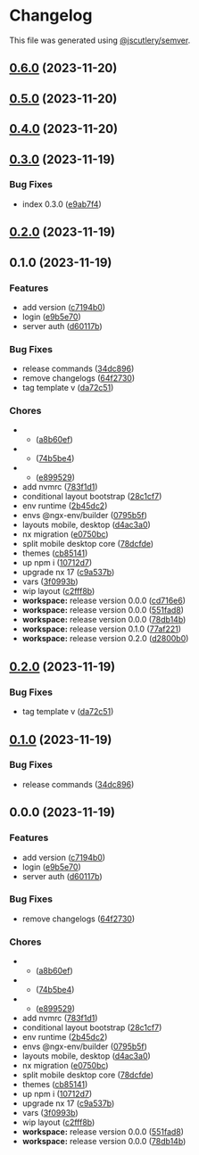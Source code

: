 # Changelog

This file was generated using [@jscutlery/semver](https://github.com/jscutlery/semver).

## [0.6.0](https://github.com/iwnow/bits/compare/v0.5.0...v0.6.0) (2023-11-20)

## [0.5.0](https://github.com/iwnow/bits/compare/v0.4.0...v0.5.0) (2023-11-20)

## [0.4.0](https://github.com/iwnow/bits/compare/v0.3.0...v0.4.0) (2023-11-20)

## [0.3.0](https://github.com/iwnow/bits/compare/v0.2.0...v0.3.0) (2023-11-19)


### Bug Fixes

* index 0.3.0 ([e9ab7f4](https://github.com/iwnow/bits/commit/e9ab7f4f789139e9a617fa3a47bbc5aeda301861))

## [0.2.0](https://github.com/iwnow/bits/compare/v0.1.0...v0.2.0) (2023-11-19)

## 0.1.0 (2023-11-19)


### Features

* add version ([c7194b0](https://github.com/iwnow/bits/commit/c7194b04b03bc66af0421b071d4996ed12cb3a71))
* login ([e9b5e70](https://github.com/iwnow/bits/commit/e9b5e70a464575f77383f918f3b6a1f8f0c23a65))
* server auth ([d60117b](https://github.com/iwnow/bits/commit/d60117b3404289a7f28963ba3d7a7fca00962f48))


### Bug Fixes

* release commands ([34dc896](https://github.com/iwnow/bits/commit/34dc896a8b49be3829df7b1b7a1dd31b2401da1e))
* remove changelogs ([64f2730](https://github.com/iwnow/bits/commit/64f2730f7fcf8caf663d0c0ae846813277e2e77e))
* tag template v ([da72c51](https://github.com/iwnow/bits/commit/da72c518ad04a08985a74d50445a1d701d156d53))


### Chores

* + ([a8b60ef](https://github.com/iwnow/bits/commit/a8b60ef1c65634fcce54980b3765c7e10cd563c2))
* + ([74b5be4](https://github.com/iwnow/bits/commit/74b5be4d4c6e011e3c5b715cc934fcb39939d2eb))
* + ([e899529](https://github.com/iwnow/bits/commit/e899529a03866c9c8e6c0a88010a49926d8b2ccb))
* add nvmrc ([783f1d1](https://github.com/iwnow/bits/commit/783f1d17747cef9689955856553a0f1d8a169a70))
* conditional layout bootstrap ([28c1cf7](https://github.com/iwnow/bits/commit/28c1cf7078b41bc307641dfb60cbceb3c3df2900))
* env runtime ([2b45dc2](https://github.com/iwnow/bits/commit/2b45dc29e96a0cc949bf437ae46a3ac064f7809e))
* envs @ngx-env/builder ([0795b5f](https://github.com/iwnow/bits/commit/0795b5f328e17178c8ff650d5b0f45cdae5f7177))
* layouts mobile, desktop ([d4ac3a0](https://github.com/iwnow/bits/commit/d4ac3a0a169a1c0c709f624df5ccfaef2eae8549))
* nx migration ([e0750bc](https://github.com/iwnow/bits/commit/e0750bcbe8befcdaeb8a40b084961e61f10ce3f4))
* split mobile desktop core ([78dcfde](https://github.com/iwnow/bits/commit/78dcfde23558615a534cae8be5b7a2f9f127cb03))
* themes ([cb85141](https://github.com/iwnow/bits/commit/cb85141cd85256c8201b0d712cb67512194b411c))
* up npm i ([10712d7](https://github.com/iwnow/bits/commit/10712d7134969584078fe63fef511c6c91de8609))
* upgrade nx 17 ([c9a537b](https://github.com/iwnow/bits/commit/c9a537be852c56f27142afe2e201e1333ad3df62))
* vars ([3f0993b](https://github.com/iwnow/bits/commit/3f0993bba7616c15de40ed67f7593117239105a7))
* wip layout ([c2fff8b](https://github.com/iwnow/bits/commit/c2fff8b36a611460dc3c18762bacf2a5c2c1faf1))
* **workspace:** release version 0.0.0 ([cd716e6](https://github.com/iwnow/bits/commit/cd716e657d7b5f42d9c1b79d06e6302c411d61bf))
* **workspace:** release version 0.0.0 ([551fad8](https://github.com/iwnow/bits/commit/551fad8f6a5bc515cad2cf6a1b11e4948ca76031))
* **workspace:** release version 0.0.0 ([78db14b](https://github.com/iwnow/bits/commit/78db14b6a4c00f8d3f07f2722832051f75495a4c))
* **workspace:** release version 0.1.0 ([77af221](https://github.com/iwnow/bits/commit/77af2217ec7bf0b6617446faade6c41e7f3d4e74))
* **workspace:** release version 0.2.0 ([d2800b0](https://github.com/iwnow/bits/commit/d2800b095a1f171d87b48719ab8bd9e9c84e668e))

## [0.2.0](https://github.com/iwnow/bits/compare/workspace-0.1.0...workspace-0.2.0) (2023-11-19)


### Bug Fixes

* tag template v ([da72c51](https://github.com/iwnow/bits/commit/da72c518ad04a08985a74d50445a1d701d156d53))

## [0.1.0](https://github.com/iwnow/bits/compare/workspace-0.0.0...workspace-0.1.0) (2023-11-19)


### Bug Fixes

* release commands ([34dc896](https://github.com/iwnow/bits/commit/34dc896a8b49be3829df7b1b7a1dd31b2401da1e))

## 0.0.0 (2023-11-19)


### Features

* add version ([c7194b0](https://github.com/iwnow/bits/commit/c7194b04b03bc66af0421b071d4996ed12cb3a71))
* login ([e9b5e70](https://github.com/iwnow/bits/commit/e9b5e70a464575f77383f918f3b6a1f8f0c23a65))
* server auth ([d60117b](https://github.com/iwnow/bits/commit/d60117b3404289a7f28963ba3d7a7fca00962f48))


### Bug Fixes

* remove changelogs ([64f2730](https://github.com/iwnow/bits/commit/64f2730f7fcf8caf663d0c0ae846813277e2e77e))


### Chores

* + ([a8b60ef](https://github.com/iwnow/bits/commit/a8b60ef1c65634fcce54980b3765c7e10cd563c2))
* + ([74b5be4](https://github.com/iwnow/bits/commit/74b5be4d4c6e011e3c5b715cc934fcb39939d2eb))
* + ([e899529](https://github.com/iwnow/bits/commit/e899529a03866c9c8e6c0a88010a49926d8b2ccb))
* add nvmrc ([783f1d1](https://github.com/iwnow/bits/commit/783f1d17747cef9689955856553a0f1d8a169a70))
* conditional layout bootstrap ([28c1cf7](https://github.com/iwnow/bits/commit/28c1cf7078b41bc307641dfb60cbceb3c3df2900))
* env runtime ([2b45dc2](https://github.com/iwnow/bits/commit/2b45dc29e96a0cc949bf437ae46a3ac064f7809e))
* envs @ngx-env/builder ([0795b5f](https://github.com/iwnow/bits/commit/0795b5f328e17178c8ff650d5b0f45cdae5f7177))
* layouts mobile, desktop ([d4ac3a0](https://github.com/iwnow/bits/commit/d4ac3a0a169a1c0c709f624df5ccfaef2eae8549))
* nx migration ([e0750bc](https://github.com/iwnow/bits/commit/e0750bcbe8befcdaeb8a40b084961e61f10ce3f4))
* split mobile desktop core ([78dcfde](https://github.com/iwnow/bits/commit/78dcfde23558615a534cae8be5b7a2f9f127cb03))
* themes ([cb85141](https://github.com/iwnow/bits/commit/cb85141cd85256c8201b0d712cb67512194b411c))
* up npm i ([10712d7](https://github.com/iwnow/bits/commit/10712d7134969584078fe63fef511c6c91de8609))
* upgrade nx 17 ([c9a537b](https://github.com/iwnow/bits/commit/c9a537be852c56f27142afe2e201e1333ad3df62))
* vars ([3f0993b](https://github.com/iwnow/bits/commit/3f0993bba7616c15de40ed67f7593117239105a7))
* wip layout ([c2fff8b](https://github.com/iwnow/bits/commit/c2fff8b36a611460dc3c18762bacf2a5c2c1faf1))
* **workspace:** release version 0.0.0 ([551fad8](https://github.com/iwnow/bits/commit/551fad8f6a5bc515cad2cf6a1b11e4948ca76031))
* **workspace:** release version 0.0.0 ([78db14b](https://github.com/iwnow/bits/commit/78db14b6a4c00f8d3f07f2722832051f75495a4c))

